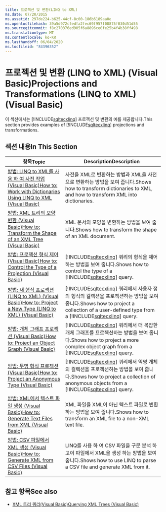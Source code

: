 ```yaml
---
title: 프로젝션 및 변환(LINQ to XML)
ms.date: 07/20/2015
ms.assetid: 297de224-b625-44cf-8c00-186b6189aa0e
ms.openlocfilehash: 39a5d972cfedfa2fec69f957f08875f030d51d55
ms.sourcegitcommit: f8c270376ed905f6a8896ce0fe25b4f4b38ff498
ms.translationtype: MT
ms.contentlocale: ko-KR
ms.lasthandoff: 06/04/2020
ms.locfileid: "84396352"
---
```

# <a name="projections-and-transformations-linq-to-xml-visual-basic"></a><span data-ttu-id="ab040-102">프로젝션 및 변환 (LINQ to XML) (Visual Basic)</span><span class="sxs-lookup"><span data-stu-id="ab040-102">Projections and Transformations (LINQ to XML) (Visual Basic)</span></span>
<span data-ttu-id="ab040-103">이 섹션에서는 [!INCLUDE[sqltecxlinq](~/includes/sqltecxlinq-md.md)] 프로젝션 및 변환의 예를 제공합니다.</span><span class="sxs-lookup"><span data-stu-id="ab040-103">This section provides examples of [!INCLUDE[sqltecxlinq](~/includes/sqltecxlinq-md.md)] projections and transformations.</span></span>  
  
## <a name="in-this-section"></a><span data-ttu-id="ab040-104">섹션 내용</span><span class="sxs-lookup"><span data-stu-id="ab040-104">In This Section</span></span>  
  
|<span data-ttu-id="ab040-105">항목</span><span class="sxs-lookup"><span data-stu-id="ab040-105">Topic</span></span>|<span data-ttu-id="ab040-106">Description</span><span class="sxs-lookup"><span data-stu-id="ab040-106">Description</span></span>|  
|-----------|-----------------|  
|[<span data-ttu-id="ab040-107">방법: LINQ to XML를 사용 하 여 사전 작업 (Visual Basic)</span><span class="sxs-lookup"><span data-stu-id="ab040-107">How to: Work with Dictionaries Using LINQ to XML (Visual Basic)</span></span>](how-to-work-with-dictionaries-using-linq-to-xml.md)|<span data-ttu-id="ab040-108">사전을 XML로 변환하는 방법과 XML을 사전으로 변환하는 방법을 보여 줍니다.</span><span class="sxs-lookup"><span data-stu-id="ab040-108">Shows how to transform dictionaries to XML, and how to transform XML into dictionaries.</span></span>|  
|[<span data-ttu-id="ab040-109">방법: XML 트리의 모양 변환 (Visual Basic)</span><span class="sxs-lookup"><span data-stu-id="ab040-109">How to: Transform the Shape of an XML Tree (Visual Basic)</span></span>](how-to-transform-the-shape-of-an-xml-tree.md)|<span data-ttu-id="ab040-110">XML 문서의 모양을 변환하는 방법을 보여 줍니다.</span><span class="sxs-lookup"><span data-stu-id="ab040-110">Shows how to transform the shape of an XML document.</span></span>|  
|[<span data-ttu-id="ab040-111">방법: 프로젝션 형식 제어 (Visual Basic)</span><span class="sxs-lookup"><span data-stu-id="ab040-111">How to: Control the Type of a Projection (Visual Basic)</span></span>](how-to-control-the-type-of-a-projection.md)|<span data-ttu-id="ab040-112">[!INCLUDE[sqltecxlinq](~/includes/sqltecxlinq-md.md)] 쿼리의 형식을 제어하는 방법을 보여 줍니다.</span><span class="sxs-lookup"><span data-stu-id="ab040-112">Shows how to control the type of a [!INCLUDE[sqltecxlinq](~/includes/sqltecxlinq-md.md)] query.</span></span>|  
|[<span data-ttu-id="ab040-113">방법: 새 형식 프로젝션 (LINQ to XML) (Visual Basic)</span><span class="sxs-lookup"><span data-stu-id="ab040-113">How to: Project a New Type (LINQ to XML) (Visual Basic)</span></span>](how-to-project-a-new-type-linq-to-xml.md)|<span data-ttu-id="ab040-114">[!INCLUDE[sqltecxlinq](~/includes/sqltecxlinq-md.md)] 쿼리에서 사용자 정의 형식의 컬렉션을 프로젝션하는 방법을 보여 줍니다.</span><span class="sxs-lookup"><span data-stu-id="ab040-114">Shows how to project a collection of a user-defined type from a [!INCLUDE[sqltecxlinq](~/includes/sqltecxlinq-md.md)] query.</span></span>|  
|[<span data-ttu-id="ab040-115">방법: 개체 그래프 프로젝션 (Visual Basic)</span><span class="sxs-lookup"><span data-stu-id="ab040-115">How to: Project an Object Graph (Visual Basic)</span></span>](how-to-project-an-object-graph.md)|<span data-ttu-id="ab040-116">[!INCLUDE[sqltecxlinq](~/includes/sqltecxlinq-md.md)] 쿼리에서 더 복잡한 개체 그래프를 프로젝션하는 방법을 보여 줍니다.</span><span class="sxs-lookup"><span data-stu-id="ab040-116">Shows how to project a more complex object graph from a [!INCLUDE[sqltecxlinq](~/includes/sqltecxlinq-md.md)] query.</span></span>|  
|[<span data-ttu-id="ab040-117">방법: 무명 형식 프로젝션 (Visual Basic)</span><span class="sxs-lookup"><span data-stu-id="ab040-117">How to: Project an Anonymous Type (Visual Basic)</span></span>](how-to-project-an-anonymous-type.md)|<span data-ttu-id="ab040-118">[!INCLUDE[sqltecxlinq](~/includes/sqltecxlinq-md.md)] 쿼리에서 익명 개체의 컬렉션을 프로젝션하는 방법을 보여 줍니다.</span><span class="sxs-lookup"><span data-stu-id="ab040-118">Shows how to project a collection of anonymous objects from a [!INCLUDE[sqltecxlinq](~/includes/sqltecxlinq-md.md)] query.</span></span>|  
|[<span data-ttu-id="ab040-119">방법: XML에서 텍스트 파일 생성 (Visual Basic)</span><span class="sxs-lookup"><span data-stu-id="ab040-119">How to: Generate Text Files from XML (Visual Basic)</span></span>](how-to-generate-text-files-from-xml.md)|<span data-ttu-id="ab040-120">XML 파일을 XML이 아닌 텍스트 파일로 변환하는 방법을 보여 줍니다.</span><span class="sxs-lookup"><span data-stu-id="ab040-120">Shows how to transform an XML file to a non-XML text file.</span></span>|  
|[<span data-ttu-id="ab040-121">방법: CSV 파일에서 XML 생성 (Visual Basic)</span><span class="sxs-lookup"><span data-stu-id="ab040-121">How to: Generate XML from CSV Files (Visual Basic)</span></span>](how-to-generate-xml-from-csv-files.md)|<span data-ttu-id="ab040-122">LINQ를 사용 하 여 CSV 파일을 구문 분석 하 고이 파일에서 XML을 생성 하는 방법을 보여 줍니다.</span><span class="sxs-lookup"><span data-stu-id="ab040-122">Shows how to use LINQ to parse a CSV file and generate XML from it.</span></span>|  
  
## <a name="see-also"></a><span data-ttu-id="ab040-123">참고 항목</span><span class="sxs-lookup"><span data-stu-id="ab040-123">See also</span></span>

- [<span data-ttu-id="ab040-124">XML 트리 쿼리(Visual Basic)</span><span class="sxs-lookup"><span data-stu-id="ab040-124">Querying XML Trees (Visual Basic)</span></span>](querying-xml-trees.md)
